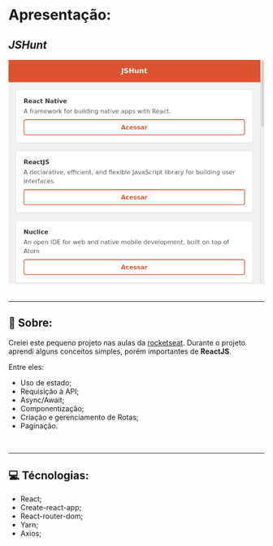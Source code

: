 # **Apresentação**:

## ***JSHunt***

<img src="./images/apresentacao.png">

<br>
<br>

---

## :book: **Sobre:**

Creiei este pequeno projeto nas aulas da [rocketseat](rocketseat.com.br). Durante o projeto aprendi alguns conceitos simples, porém importantes de **ReactJS**.

Entre eles:
* Uso de estado;
* Requisição à API;
* Async/Await;
* Componentização;
* Criação e gerenciamento de Rotas;
* Paginação.

<br>

---

## :computer: **Técnologias:**

* React;
* Create-react-app;
* React-router-dom;
* Yarn;
* Axios;